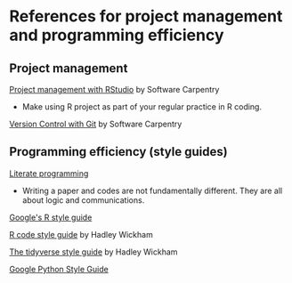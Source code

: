 # References for project management and programming efficiency 

## Project management 

[Project management with RStudio](https://swcarpentry.github.io/r-novice-gapminder/02-project-intro/) by  Software Carpentry

- Make using R project as part of your regular practice in R coding.

[Version Control with Git](https://swcarpentry.github.io/git-novice/) by Software Carpentry

## Programming efficiency (style guides)

[Literate programming](http://www.literateprogramming.com/index.html)

- Writing a paper and codes are not fundamentally different. They are all about logic and communications.

[Google's R style guide](https://google.github.io/styleguide/Rguide.xml)

[R code style guide](http://r-pkgs.had.co.nz/r.html) by Hadley Wickham 

[The tidyverse style guide](http://style.tidyverse.org/) by Hadley Wickham

[Google Python Style Guide](https://github.com/google/styleguide/blob/gh-pages/pyguide.md)
